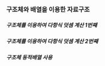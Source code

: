 ### 구조체와 배열을 이용한 자료구조
##### 구조체를 이용하여 다항식 덧셈 계산 1번째
##### 구조체를 이용하여 다항식 덧셈 계산 2번째
##### 구조체 동적배열 사용
